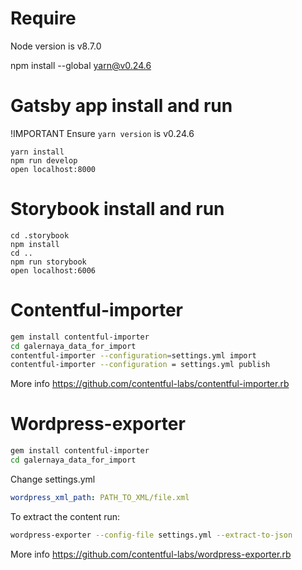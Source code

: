 # Require

Node version is v8.7.0

npm install --global yarn@v0.24.6

# Gatsby app install and run

!IMPORTANT
Ensure `yarn version` is v0.24.6

```
yarn install
npm run develop
open localhost:8000
```

# Storybook install and run

```
cd .storybook
npm install
cd ..
npm run storybook
open localhost:6006
```

# Contentful-importer
```bash
gem install contentful-importer
cd galernaya_data_for_import
contentful-importer --configuration=settings.yml import
contentful-importer --configuration = settings.yml publish
```
More info https://github.com/contentful-labs/contentful-importer.rb


# Wordpress-exporter
```bash
gem install contentful-importer
cd galernaya_data_for_import

```

Change settings.yml
```yaml
wordpress_xml_path: PATH_TO_XML/file.xml
```
To extract the content run:
```bash
wordpress-exporter --config-file settings.yml --extract-to-json
```
More info https://github.com/contentful-labs/wordpress-exporter.rb
